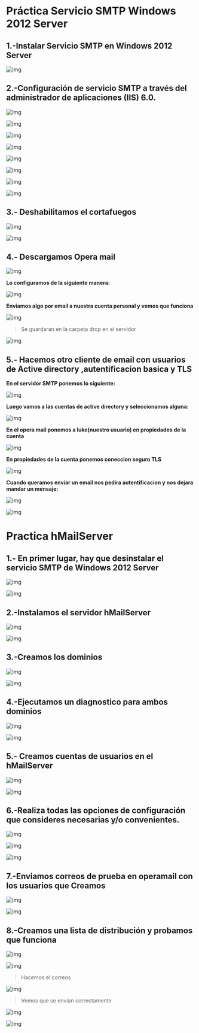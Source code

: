 # Práctica Servicio SMTP Windows 2012 Server

## 1.-Instalar Servicio SMTP en Windows 2012 Server

![img](./IMG/1.png)

## 2.-Configuración de servicio SMTP a través del administrador de aplicaciones (IIS) 6.0.

![img](./IMG/2.1.png)

![img](./IMG/2.2.png)

![img](./IMG/2.3.png)

![img](./IMG/2.4.png)

![img](./IMG/2.5.png)

![img](./IMG/2.6.png)

![img](./IMG/2.7.png)

![img](./IMG/2.8.png)

## 3.- Deshabilitamos el cortafuegos

![img](./IMG/3.1.png)


![img](./IMG/3.2.png)

## 4.- Descargamos Opera mail

![img](./IMG/4.1.png)

**Lo configuramos de la siguiente manera:**

![img](./IMG/4.5.png)

**Enviamos algo por email a nuestra cuenta personal y vemos que funciona**

![img](./IMG/4.2.png)

>Se guardaran en la carpeta drop en el servidor

![img](./IMG/4.3.png)

## 5.- Hacemos otro cliente de email con usuarios de Active directory ,autentificacion basica y TLS

**En el servidor SMTP ponemos lo siguiente:**

![img](./IMG/5.1.png)

**Luego vamos a las cuentas de active directory y seleccionamos alguna:**

![img](./IMG/5.2.png)

**En el opera mail ponemos a luke(nuestro usuario) en propiedades de la cuenta**

![img](./IMG/5.3.png)

**En propiedades de la cuenta ponemos coneccion seguro TLS**

![img](./IMG/5.4.png)

**Cuando queramos enviar un email nos pedira autentificacion y nos dejara mandar un mensaje:**

![img](./IMG/5.5.png)

![img](./IMG/5.6.png)

# Practica hMailServer


## 1.- En primer lugar, hay que desinstalar el servicio SMTP de Windows 2012 Server

![img](./IMG2/1.png)

![img](./IMG2/1.1.png)

## 2.-Instalamos el servidor hMailServer

![img](./IMG2/2.png)

![img](./IMG2/2.3.png)

## 3.-Creamos los dominios

![img](./IMG2/2.1.png)

![img](./IMG2/2.2.png)


## 4.-Ejecutamos un diagnostico para ambos dominios

![img](./IMG2/3.1.png)

![img](./IMG2/3.2.png)


## 5.- Creamos cuentas de usuarios en el hMailServer

![img](./IMG2/4.1.png)

![img](./IMG2/4.5.png)


## 6.-Realiza todas las opciones de configuración que consideres necesarias y/o convenientes.

![img](./IMG2/5.1.png)

![img](./IMG2/5.2.png)

![img](./IMG2/5.3.png)


## 7.-Enviamos correos de prueba en operamail con los usuarios que Creamos

![img](./IMG2/5.4.png)

![img](./IMG2/5.5.png)


## 8.-Creamos una lista de distribución y probamos que funciona


![img](./IMG2/6.1.png)

![img](./IMG2/6.2.png)

>Hacemos el correos

![img](./IMG2/7.3.png)

>Vemos que se envian correctamente

![img](./IMG2/7.4.png)

![img](./IMG2/7.5.png)
